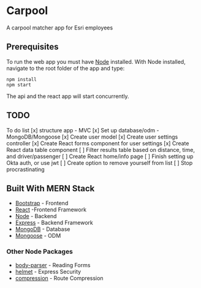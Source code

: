 # Carpool

A carpool matcher app for Esri employees

## Prerequisites

To run the web app you must have [Node](https://nodejs.org/en/) installed. With Node installed, navigate to the root folder of the app and type:

```
npm install
npm start
```
The api and the react app will start concurrently.

## TODO
To do list
[x] structure app - MVC
[x] Set up database/odm - MongoDB/Mongoose
[x] Create user model
[x] Create user settings controller
[x] Create React forms component for user settings
[x] Create React data table component
[ ] Filter results table based on distance, time, and driver/passenger
[ ] Create React home/info page
[ ] Finish setting up Okta auth, or use jwt
[ ] Create option to remove yourself from list
[ ] Stop procrastinating

## Built With MERN Stack
* [Bootstrap](https://getbootstrap.com/) - Frontend
* [React](https://reactjs.org/) -Frontend Framework
* [Node](https://nodejs.org/en/) - Backend
* [Express](https://expressjs.com/) - Backend Framework
* [MongoDB](https://www.mongodb.com/) - Database
* [Mongoose](https://mongoosejs.com/) - ODM

### Other Node Packages
* [body-parser](https://www.npmjs.com/package/body-parser) - Reading Forms
* [helmet](https://helmetjs.github.io/) - Express Security
* [compression](https://www.npmjs.com/package/compression) - Route Compression